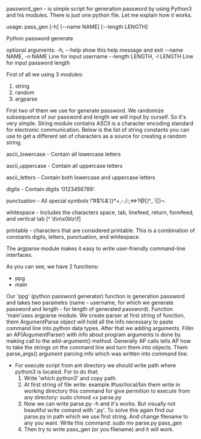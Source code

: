 password_gen - is simple script for generation password by using Python3 and his modules. There is just one python file. Let me explain how it works.


usage: pass_gen [-h] [--name NAME] [--length LENGTH]

Python password generate

optional arguments:
  -h, --help            show this help message and exit
  --name NAME, -n NAME  Line for input username
  --length LENGTH, -l LENGTH
                        Line for input password length




First of all we using 3 modules: 
  1. string
  2. random
  3. argparse
  
First two of them we use for generate password. We randomize subsequence of our password and length we will input by ourself. So it's very simple. String module contains ASCII is a character encoding standard for electronic communication. Below is the list of string constants you can use to get a different set of characters as a source for creating a random string. 



ascii_lowercase - 	Contain all lowercase letters

ascii_uppercase - Contain all uppercase letters

ascii_letters - Contain both lowercase and uppercase letters

digits - Contain digits ‘0123456789’.

punctuation - All special symbols !”#$%&'()*+,-./:;<=>?@[\]^_`{|}~.

whitespace - Includes the characters space, tab, linefeed, return, formfeed, and vertical tab [^ \t\n\x0b\r\f]

printable - characters that are considered printable. This is a combination of constants digits, letters, punctuation, and whitespace.




The argparse module makes it easy to write user-friendly command-line interfaces.

As you can see, we have 2 functions:
  - ppg
  - main

Our 'ppg' (python password generator) function is generation password and takes two parametrs (name - username, for which we generate password and length - for length of generated password).
Function 'main'uses argparse module. We create parser at first string of function, them ArgumentParse object will hold all the info necessary to paste command line into python data types. After that we adding arguments. Fillin an AP(ArgumentParser) with info about program arguments is done by making call to the add-argument() method. Generally AP calls tells AP how to take the strings on the command line and turn them into objects. Them parse_args() argument parcing info which was written into command line.

* For execute script from ant directory we should write path where python3 is located. For to do that:
  1. Write 'which python3' and copy path.
  2. At first string of file write:
      example     #!usr/local/bin
     them write in working directory this command for give permition to execute from any directory:
      sudo chmod +x parse.py
  3. Now we can write parse.py -h and it's works. But visually not beautiful write comand with '.py'. To solve this again find our parse.py in path which we use
  first string. And change filename to any you want. Write this command:
      sudo mv parse.py pass_gen
  4. Then try to write pass_gen (or you filename) and it will work.
